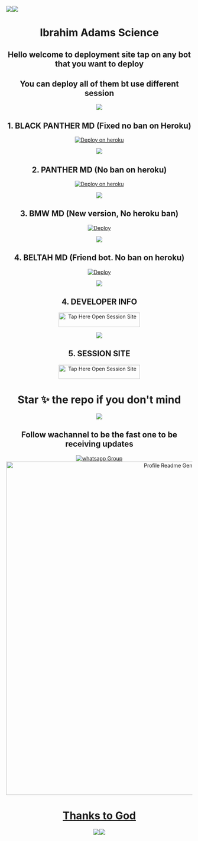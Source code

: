 <a><img src='https://i.imgur.com/LyHic3i.gif'/></a><a><img src='https://i.imgur.com/LyHic3i.gif'/></a>
<div align="center" id="top">
  
  # Ibrahim Adams Science


## Hello welcome to deployment site tap on any bot that you want to deploy

## You can deploy all of them bt use different session

<a><img src='https://i.imgur.com/LyHic3i.gif'/></a>


##  1. BLACK PANTHER MD (Fixed no ban on Heroku)

[![Deploy on heroku](https://www.herokucdn.com/deploy/button.svg)](https://dashboard.heroku.com/new?button-url=https%3A%2F%2Fkingibrahimtech.github.io%2F&template=https://github.com/kingibrahimtech/Error)


<a><img src='https://i.imgur.com/LyHic3i.gif'/></a>

##  2. PANTHER MD (No ban on heroku)


[![Deploy on heroku](https://www.herokucdn.com/deploy/button.svg)](https://dashboard.heroku.com/new?button-url=https%3A%2F%2Fkingibrahimtech.github.io%2F&template=https://github.com/ibrahimaitech/BLACK-PANTHER-V2)


<a><img src='https://i.imgur.com/LyHic3i.gif'/></a>


##  3. BMW MD (New version, No heroku ban)

[![Deploy](https://www.herokucdn.com/deploy/button.svg)](https://dashboard.heroku.com/new?button-url=https%3A%2F%2FKingden1.github.io%2F&template=https://github.com/Kingden1/DENKING-BOT)


<a><img src='https://i.imgur.com/LyHic3i.gif'/></a>


## 4. BELTAH MD (Friend bot. No ban on heroku)

[![Deploy](https://www.herokucdn.com/deploy/button.svg)](https://dashboard.heroku.com/new?button-url=https://github.com/Beltahmd/beltah-md&template=https://github.com/Beltahmd/beltah-md.git)


<a><img src='https://i.imgur.com/LyHic3i.gif'/></a>

##  4. DEVELOPER INFO

<a href="https://github.com/IBRAHIM-TECH-AI/IBRAHIM-ADAMS-INFO"><img title="Tap Here Open Session Site" src="https://img.shields.io/badge/DEVELOPER-INFO -h?color=blue&style=for-the-badge&logo=msi" width="220" height="38.45"/></a></p>

<a><img src='https://i.imgur.com/LyHic3i.gif'/></a>

##  5. SESSION SITE

<a href="https://github.com/IBRAHIM-TECH-AI/SESSION-SITE/tree/main"><img title="Tap Here Open Session Site" src="https://img.shields.io/badge/SESSION-SITE -h?color=yellow&style=for-the-badge&logo=msi" width="220" height="38.45"/></a></p>

# Star ✨ the repo if you don't mind 

<a><img src='https://i.imgur.com/LyHic3i.gif'/></a>

## Follow wachannel to be the fast one to be receiving updates


<a href="https://whatsapp.com/channel/0029VaZuGSxEawdxZK9CzM0Y" target="_blank">
    <img alt="whatsapp Group" src="https://img.shields.io/badge/ Whatsapp Support Channel -25D366?style=for-the-badge&logo=whatsapp&logoColor=white" />

<div align="center" id="top">
  <img src="https://profile-readme-generator.com/assets/app.png" width="900" alt="Profile Readme Generator" />

# Thanks to God
<a><img src='https://i.imgur.com/LyHic3i.gif'/></a><a><img src='https://i.imgur.com/LyHic3i.gif'/></a>


